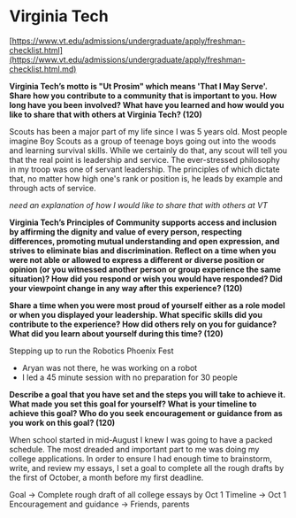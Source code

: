 # Virginia Tech

[https://www.vt.edu/admissions/undergraduate/apply/freshman-checklist.html](https://www.vt.edu/admissions/undergraduate/apply/freshman-checklist.html.md)

**Virginia Tech’s motto is "Ut Prosim" which means 'That I May Serve'. Share how
you contribute to a community that is important to you. How long have you been
involved? What have you learned and how would you like to share that with
others at Virginia Tech? (120)**

Scouts has been a major part of my life since I was 5 years old. Most people
imagine Boy Scouts as a group of teenage boys going out into the woods and
learning survival skills. While we certainly do that, any scout will tell you
that the real point is leadership and service. The ever-stressed philosophy in
my troop was one of servant leadership. The principles of which dictate that,
no matter how high one's rank or position is, he leads by example and through
acts of service.

*need an explanation of how I would like to share that with others at VT*

**Virginia Tech’s Principles of Community supports access and inclusion by
affirming the dignity and value of every person, respecting differences,
promoting mutual understanding and open expression, and strives to eliminate
bias and discrimination. Reflect on a time when you were not able or allowed to
express a different or diverse position or opinion (or you witnessed another
person or group experience the same situation)? How did you respond or wish you
would have responded? Did your viewpoint change in any way after this
experience? (120)**

**Share a time when you were most proud of yourself either as a role model or
when you displayed your leadership. What specific skills did you contribute to
the experience? How did others rely on you for guidance? What did you learn
about yourself during this time? (120)**

Stepping up to run the Robotics Phoenix Fest
- Aryan was not there, he was working on a robot
- I led a 45 minute session with no preparation for 30 people

**Describe a goal that you have set and the steps you will take to achieve it.
What made you set this goal for yourself? What is your timeline to achieve this
goal? Who do you seek encouragement or guidance from as you work on this goal?
(120)**

When school started in mid-August I knew I was going to have a packed schedule.
The most dreaded and important part to me was doing my college applications. In
order to ensure I had enough time to brainstorm, write, and review my essays, I
set a goal to complete all the rough drafts by the first of October, a month
before my first deadline.

Goal -> Complete rough draft of all college essays by Oct 1
Timeline -> Oct 1
Encouragement and guidance -> Friends, parents

